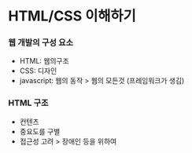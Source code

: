 # HTML/CSS 이해하기

### 웹 개발의 구성 요소

- HTML: 웹의구조
- CSS: 디자인
- javascript: 웹의 동작 > 웹의 모든것 (프레임워크가 생김)

### HTML 구조

- 컨텐츠
- 중요도를 구별
- 접근성 고려 > 장애인 등을 위하여
